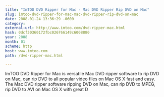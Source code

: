 ```yaml
---
title: "ImTOO DVD Ripper for Mac - Mac DVD Ripper Rip DVD on Mac"
slug: imtoo-dvd-ripper-for-mac-mac-dvd-ripper-rip-dvd-on-mac
date: 2008-01-24 13:36:29 -0600
category: 
external-url: http://www.imtoo.com/dvd-ripper-mac.html
hash: 0dcf30360172fbc026766149c6008880
year: 2008
month: 01
scheme: http
host: www.imtoo.com
path: /dvd-ripper-mac.html

---
```


ImTOO DVD Ripper for Mac is versatile Mac DVD ripper software to rip DVD on Mac, can rip DVD to all popular video files on Mac OS X fast and easy. The Mac DVD ripper software ripping DVD on Mac, can rip DVD to MPEG, rip DVD to AVI on Mac OS X with great D
